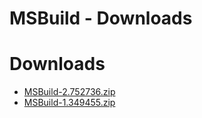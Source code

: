 
MSBuild - Downloads
===================

# Downloads

- [MSBuild-2.752736.zip](https://raw.githubusercontent.com/UrbanCode/IBM-UCB-PLUGINS/main/files/MSBuild/MSBuild-2.752736.zip)
- [MSBuild-1.349455.zip](https://raw.githubusercontent.com/UrbanCode/IBM-UCB-PLUGINS/main/files/MSBuild/MSBuild-1.349455.zip)
